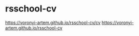 # rsschool-cv

https://voronyi-artem.github.io/rsschool-cv/cv
https://voronyi-artem.github.io/rsschool-cv

